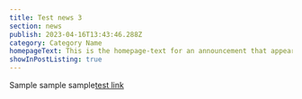 ```yaml
---
title: Test news 3
section: news
publish: 2023-04-16T13:43:46.288Z
category: Category Name
homepageText: This is the homepage-text for an announcement that appears on the homepage.
showInPostListing: true
---
```


Sample sample sample[test link](https://woah.com)
